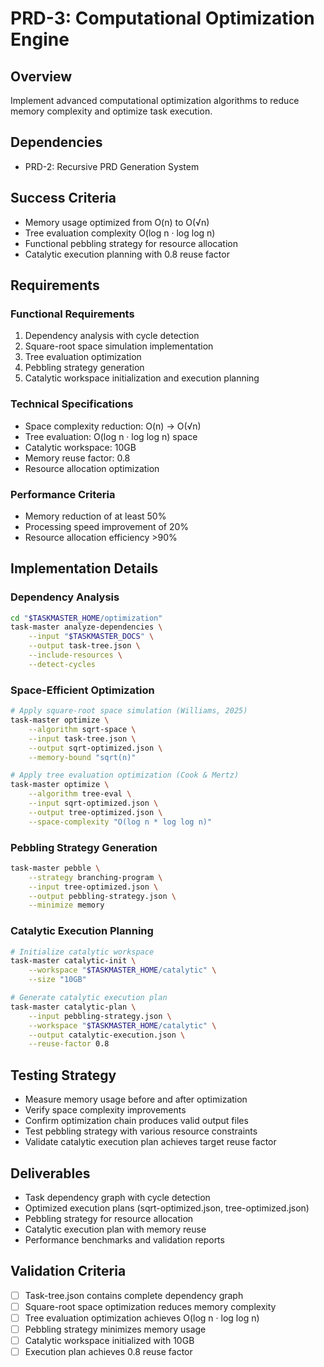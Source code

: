 # PRD-3: Computational Optimization Engine

## Overview
Implement advanced computational optimization algorithms to reduce memory complexity and optimize task execution.

## Dependencies
- PRD-2: Recursive PRD Generation System

## Success Criteria
- Memory usage optimized from O(n) to O(√n)
- Tree evaluation complexity O(log n · log log n)
- Functional pebbling strategy for resource allocation
- Catalytic execution planning with 0.8 reuse factor

## Requirements

### Functional Requirements
1. Dependency analysis with cycle detection
2. Square-root space simulation implementation
3. Tree evaluation optimization
4. Pebbling strategy generation
5. Catalytic workspace initialization and execution planning

### Technical Specifications
- Space complexity reduction: O(n) → O(√n)
- Tree evaluation: O(log n · log log n) space
- Catalytic workspace: 10GB
- Memory reuse factor: 0.8
- Resource allocation optimization

### Performance Criteria
- Memory reduction of at least 50%
- Processing speed improvement of 20%
- Resource allocation efficiency >90%

## Implementation Details

### Dependency Analysis
```bash
cd "$TASKMASTER_HOME/optimization"
task-master analyze-dependencies \
    --input "$TASKMASTER_DOCS" \
    --output task-tree.json \
    --include-resources \
    --detect-cycles
```

### Space-Efficient Optimization
```bash
# Apply square-root space simulation (Williams, 2025)
task-master optimize \
    --algorithm sqrt-space \
    --input task-tree.json \
    --output sqrt-optimized.json \
    --memory-bound "sqrt(n)"

# Apply tree evaluation optimization (Cook & Mertz)
task-master optimize \
    --algorithm tree-eval \
    --input sqrt-optimized.json \
    --output tree-optimized.json \
    --space-complexity "O(log n * log log n)"
```

### Pebbling Strategy Generation
```bash
task-master pebble \
    --strategy branching-program \
    --input tree-optimized.json \
    --output pebbling-strategy.json \
    --minimize memory
```

### Catalytic Execution Planning
```bash
# Initialize catalytic workspace
task-master catalytic-init \
    --workspace "$TASKMASTER_HOME/catalytic" \
    --size "10GB"

# Generate catalytic execution plan
task-master catalytic-plan \
    --input pebbling-strategy.json \
    --workspace "$TASKMASTER_HOME/catalytic" \
    --output catalytic-execution.json \
    --reuse-factor 0.8
```

## Testing Strategy
- Measure memory usage before and after optimization
- Verify space complexity improvements
- Confirm optimization chain produces valid output files
- Test pebbling strategy with various resource constraints
- Validate catalytic execution plan achieves target reuse factor

## Deliverables
- Task dependency graph with cycle detection
- Optimized execution plans (sqrt-optimized.json, tree-optimized.json)
- Pebbling strategy for resource allocation
- Catalytic execution plan with memory reuse
- Performance benchmarks and validation reports

## Validation Criteria
- [ ] Task-tree.json contains complete dependency graph
- [ ] Square-root space optimization reduces memory complexity
- [ ] Tree evaluation optimization achieves O(log n · log log n)
- [ ] Pebbling strategy minimizes memory usage
- [ ] Catalytic workspace initialized with 10GB
- [ ] Execution plan achieves 0.8 reuse factor